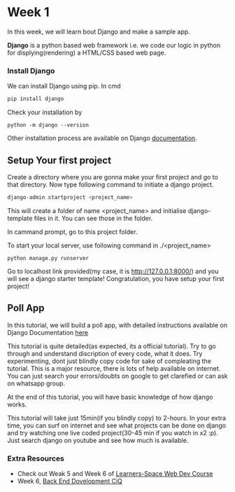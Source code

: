 # Week 1

In this week, we will learn bout Django and make a sample app.

**Django** is a python based web framework i.e. we code our logic in python for displying(rendering) a HTML/CSS based web page.

### Install Django
We can install Django using pip. In cmd
```cmd
pip install django
```

Check your installation by

```
python -m django --version
```

Other installation process are available on Django [documentation](https://docs.djangoproject.com/en/3.1/topics/install/).

## Setup Your first project

Create a directory where you are gonna make your first project and go to that directory.
Now type following command to initiate a django project.

```python
django-admin startproject <project_name>
```

This will create a folder of name <project_name> and initialise django-template files in it. You can see those in the folder.

In cammand prompt, go to this project folder.

To start your local server, use following command in ./<project_name>

```
python manage.py runserver
```

Go to localhost link provided(my case, it is http://127.0.0.1:8000/) and you will see a django starter template!
Congratulation, you have setup your first project!

## Poll App
In this tutorial, we will build a poll app, with detailed instructions available on Django Documentation [here](https://docs.djangoproject.com/en/3.1/intro/tutorial01/)

This tutorial is quite detailed(as expected, its a official tutorial). Try to go through and understand discription of every code, what it does. Try experimenting, dont just blindly copy code for sake of compleating the tutorial. This is a major resource, there is lots of help available on internet. You can just search your errors/doubts on google to get clarefied or can ask on whatsapp group.

At the end of this tutorial, you will have basic knowledge of how django works.

This tutorial will take just 15min(if you blindly copy) to 2-hours. In your extra time, you can surf on internet and see what projects can be done on django and try watching one live coded project(30-45 min if you watch in x2 :p). Just search django on youtube and see how much is available.

### Extra Resources
- Check out Weak 5 and Week 6 of [Learners-Space Web Dev Course](https://github.com/wncc/learners-space/tree/master/Web%20Development)
- Week 6, [Back End Dovelopment CiQ](https://github.com/wncc/CodeInQuarantine/blob/master/Week_6_Backend/README.md)
